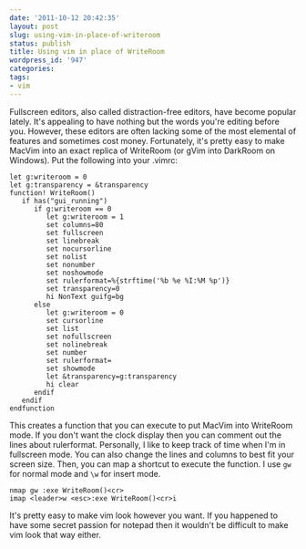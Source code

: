 ```yaml
---
date: '2011-10-12 20:42:35'
layout: post
slug: using-vim-in-place-of-writeroom
status: publish
title: Using vim in place of WriteRoom
wordpress_id: '947'
categories:
tags:
- vim
---
```


Fullscreen editors, also called distraction-free editors, have become popular lately. It's appealing to have nothing but the words you're editing before you. However, these editors are often lacking some of the most elemental of features and sometimes cost money. Fortunately, it's pretty easy to make MacVim into an exact replica of WriteRoom (or gVim into DarkRoom on Windows).
Put the following into your .vimrc:

```
let g:writeroom = 0
let g:transparency = &transparency
function! WriteRoom()
   if has("gui_running")
      if g:writeroom == 0
         let g:writeroom = 1
         set columns=80
         set fullscreen
         set linebreak
         set nocursorline
         set nolist
         set nonumber
         set noshowmode
         set rulerformat=%{strftime('%b %e %I:%M %p')}
         set transparency=0
         hi NonText guifg=bg
      else
         let g:writeroom = 0
         set cursorline
         set list
         set nofullscreen
         set nolinebreak
         set number
         set rulerformat=
         set showmode
         let &transparency=g:transparency
         hi clear
      endif
   endif
endfunction
```

This creates a function that you can execute to put MacVim into WriteRoom mode. If you don't want the clock display then you can comment out the lines about rulerformat. Personally, I like to keep track of time when I'm in fullscreen mode. You can also change the lines and columns to best fit your screen size. Then, you can map a shortcut to execute the function. I use `gw` for normal mode and `\w` for insert mode.

```
nmap gw :exe WriteRoom()<cr>
imap <leader>w <esc>:exe WriteRoom()<cr>i
```

It's pretty easy to make vim look however you want. If you happened to have some secret passion for notepad then it wouldn't be difficult to make vim look that way either.
